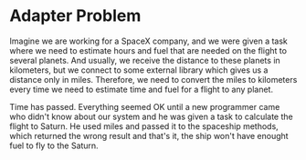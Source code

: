 # Adapter Problem

Imagine we are working for a SpaceX company, and we were given a task where we need to estimate hours and fuel that are needed on the flight to several planets. And usually, we receive the distance to these planets in kilometers, but we connect to some external library which gives us a distance only in miles. Therefore, we need to convert the miles to kilometers every time we need to estimate time and fuel for a flight to any planet. 

Time has passed. Everything seemed OK until a new programmer came who didn't know about our system and he was given a task to calculate the flight to Saturn. He used miles and passed it to the spaceship methods, which returned the wrong result and that's it, the ship won't have enought fuel to fly to the Saturn.
